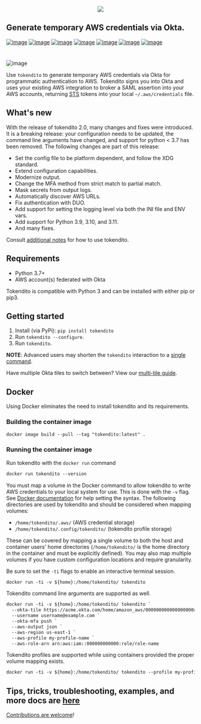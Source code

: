 <p align="center">
  <img src="https://raw.githubusercontent.com/dowjones/tokendito/main/docs/tokendito.png"/>
</p>

## Generate temporary AWS credentials via Okta.

[![image](https://img.shields.io/github/actions/workflow/status/dowjones/tokendito/test.yml)](https://github.com/dowjones/tokendito/actions)
[![image](https://img.shields.io/pypi/pyversions/tokendito?color=blueviolet)](https://pypi.org/project/tokendito/)
[![image](https://img.shields.io/github/actions/workflow/status/dowjones/tokendito/woke.yml?label=woke)](https://github.com/dowjones/tokendito/actions)
[![image](https://img.shields.io/badge/license-Apache%202.0-ff69b4)](https://github.com/dowjones/tokendito/blob/main/LICENSE.txt)
[![image](https://img.shields.io/badge/OS-Mac%2C%20Windows%2C%20Linux-9cf)](https://github.com/dowjones/tokendito/)
[![image](https://img.shields.io/coverallsCoverage/github/dowjones/tokendito)](https://coveralls.io/github/dowjones/tokendito) [![image](https://img.shields.io/pypi/dm/tokendito)](https://pypistats.org/packages/tokendito)

#

![image](https://raw.githubusercontent.com/dowjones/tokendito/main/docs/tokendito-scaled.gif)

Use `tokendito` to generate temporary AWS credentials via Okta for
programmatic authentication to AWS. Tokendito signs you into Okta and
uses your existing AWS integration to broker a SAML assertion into
your AWS accounts, returning
[STS](https://docs.aws.amazon.com/IAM/latest/UserGuide/id_credentials_temp.html)
tokens into your local `~/.aws/credentials` file.

## What's new
With the release of tokendito 2.0, many changes and fixes were introduced. It is a breaking release: your configuration needs to be updated, the command line arguments have changed, and support for python < 3.7 has been removed.
The following changes are part of this release:
- Set the config file to be platform dependent, and follow the XDG standard.
- Extend configuration capabilities.
- Modernize output.
- Change the MFA method from strict match to partial match.
- Mask secrets from output logs.
- Automatically discover AWS URLs.
- Fix authentication with DUO.
- Add support for setting the logging level via both the INI file and ENV vars.
- Add support for Python 3.9, 3.10, and 3.11.
- And many fixes.

Consult [additional notes](https://github.com/dowjones/tokendito/blob/main/docs/README.md) for how to use tokendito.

## Requirements

-   Python 3.7+
-   AWS account(s) federated with Okta

Tokendito is compatible with Python 3 and can be installed with either
pip or pip3.

## Getting started

1.  Install (via PyPi): `pip install tokendito`
2.  Run `tokendito --configure`.
3.  Run `tokendito`.

**NOTE**: Advanced users may shorten the `tokendito` interaction to a [single
command](https://github.com/dowjones/tokendito/blob/main/docs/README.md#single-command-usage).

Have multiple Okta tiles to switch between? View our [multi-tile
guide](https://github.com/dowjones/tokendito/blob/main/docs/README.md#multi-tile-guide).


## Docker

Using Docker eliminates the need to install tokendito and its requirements.

### Building the container image

``` txt
docker image build --pull --tag "tokendito:latest" .
```

### Running the container image

Run tokendito with the `docker run` command

``` txt
docker run tokendito --version
```

You must map a volume in the Docker command to allow tokendito to write AWS credentials to your local system for use.  This is done with the `-v` flag.  See [Docker documentation](https://docs.docker.com/engine/reference/commandline/run/#-mount-volume--v---read-only) for help setting the syntax.  The following directories are used by tokendito and should be considered when mapping volumes:

- `/home/tokendito/.aws/` (AWS credential storage)
- `/home/tokendito/.config/tokendito/` (tokendito profile storage)

These can be covered by mapping a single volume to both the host and container users' home directories (`/home/tokendito/` is the home directory in the container and must be explicitly defined).  You may also map multiple volumes if you have custom configuration locations and require granularity.

Be sure to set the `-ti` flags to enable an interactive terminal session.

``` txt
docker run -ti -v ${home}:/home/tokendito/ tokendito
```

Tokendito command line arguments are supported as well.

``` txt
docker run -ti -v ${home}:/home/tokendito/ tokendito `
  --okta-tile https://acme.okta.com/home/amazon_aws/000000000000000000x0/123 `
  --username username@example.com `
  --okta-mfa push `
  --aws-output json `
  --aws-region us-east-1 `
  --aws-profile my-profile-name `
  --aws-role-arn arn:aws:iam::000000000000:role/role-name
```

Tokendito profiles are supported while using containers provided the proper volume mapping exists.

``` txt
docker run -ti -v ${home}:/home/tokendito/ tokendito --profile my-profile-name
```

## Tips, tricks, troubleshooting, examples, and more docs are [here](https://github.com/dowjones/tokendito/blob/main/docs/README.md)

[Contributions are welcome](https://github.com/dowjones/tokendito/blob/main/docs/CONTRIBUTING.md)!
